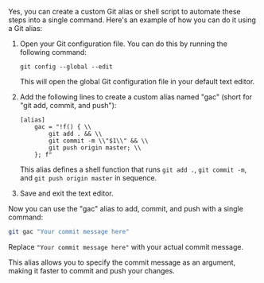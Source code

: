 Yes, you can create a custom Git alias or shell script to automate these steps into a single command. Here's an example of how you can do it using a Git alias:

1. Open your Git configuration file. You can do this by running the following command:
    
    ```
    git config --global --edit
    
    ```
    
    This will open the global Git configuration file in your default text editor.
    
2. Add the following lines to create a custom alias named "gac" (short for "git add, commit, and push"):
    
    ```
    [alias]
        gac = "!f() { \\
            git add . && \\
            git commit -m \\"$1\\" && \\
            git push origin master; \\
        }; f"
    
    ```
    
    This alias defines a shell function that runs `git add .`, `git commit -m`, and `git push origin master` in sequence.
    
3. Save and exit the text editor.

Now you can use the "gac" alias to add, commit, and push with a single command:

```bash
git gac "Your commit message here"

```

Replace `"Your commit message here"` with your actual commit message.

This alias allows you to specify the commit message as an argument, making it faster to commit and push your changes.
